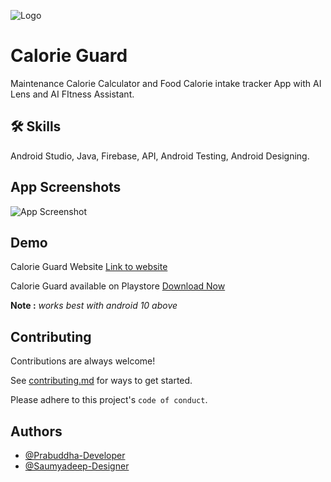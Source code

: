 
![Logo](https://i.ibb.co/BPSC0LG/Calorie-Guard.png)
# Calorie Guard

Maintenance Calorie Calculator and Food Calorie intake tracker App with AI Lens and AI FItness Assistant.

## 🛠 Skills
Android Studio, Java, Firebase, API, Android Testing, Android Designing.
## App Screenshots

![App Screenshot](https://i.ibb.co/HxLjfbp/Mockup-scan.png)

## Demo
Calorie Guard Website
[Link to website](https://www.calorieguard.life/)


Calorie Guard available on Playstore
[Download Now](https://play.google.com/store/apps/details?id=com.calorieguard.calorieguard)

 **Note :** *works best with android 10 above*
## Contributing

Contributions are always welcome!

See [contributing.md](contributing.md) for ways to get started.

Please adhere to this project's `code of conduct`.

## Authors

- [@Prabuddha-Developer](https://github.com/prabuddha369)
- [@Saumyadeep-Designer](https://github.com/saumyadeep0909)

